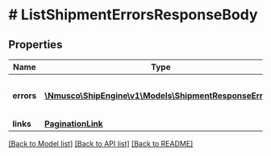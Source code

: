 # # ListShipmentErrorsResponseBody

## Properties

Name | Type | Description | Notes
------------ | ------------- | ------------- | -------------
**errors** | [**\Nmusco\ShipEngine\v1\Models\ShipmentResponseError[]**](ShipmentResponseError.md) | The errors associated with the shipment. | [readonly] 
**links** | [**PaginationLink**](PaginationLink.md) |  | [readonly] 

[[Back to Model list]](../../README.md#documentation-for-models) [[Back to API list]](../../README.md#documentation-for-api-endpoints) [[Back to README]](../../README.md)


